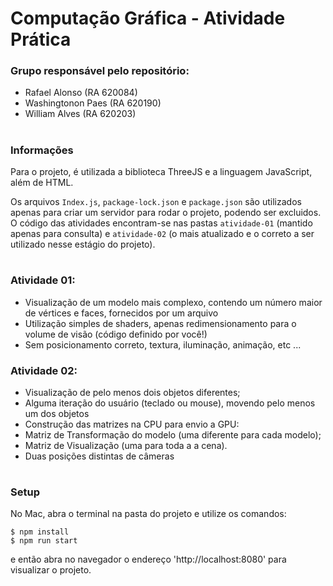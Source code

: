 # Computação Gráfica - Atividade Prática

### Grupo responsável pelo repositório:

- Rafael Alonso (RA 620084)
- Washingtonon Paes (RA 620190)
- William Alves (RA 620203)
#

### Informações
Para o projeto, é utilizada a biblioteca ThreeJS e a linguagem JavaScript, além de HTML.

Os arquivos `Index.js`, `package-lock.json` e `package.json` são utilizados apenas para criar um servidor para rodar o projeto, podendo ser excluidos. O código das atividades encontram-se nas pastas `atividade-01` (mantido apenas para consulta) e `atividade-02` (o mais atualizado e o correto a ser utilizado nesse estágio do projeto).
#

### Atividade 01:
- Visualização de um modelo mais complexo, contendo um número maior de vértices e faces, fornecidos por um arquivo
- Utilização simples de shaders, apenas redimensionamento para o volume de visão (código definido por você!)
- Sem posicionamento correto, textura, iluminação, animação, etc ...

### Atividade 02:
- Visualização de pelo menos dois objetos diferentes;
- Alguma iteração do usuário (teclado ou mouse), movendo pelo menos um dos objetos
- Construção das matrizes na CPU para envio a GPU:
- Matriz de Transformação do modelo (uma diferente para cada modelo);
- Matriz de Visualização (uma para toda a a cena).
- Duas posições distintas de câmeras
#

### Setup
No Mac, abra o terminal na pasta do projeto e utilize os comandos:

```
$ npm install
$ npm run start
```

e então abra no navegador o endereço 'http://localhost:8080' para visualizar o projeto.
